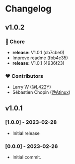 # Changelog

## v1.0.2


### 🏡 Chore

  - **release:** V1.0.1 (cb7cbe0)
  - Improve readme (fbb4c35)
  - **release:** V1.0.1 (4936f23)

### ❤️  Contributors

- Larry W ([@L422Y](http://github.com/L422Y))
- Sébastien Chopin ([@Atinux](http://github.com/Atinux))

## v1.0.1

### [1.0.0] - 2023-02-28
* Initial release

### [0.0.0] - 2023-02-26
* Initial commit.
